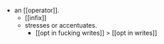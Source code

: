 - an [[operator]].
  - [[infix]]
  - stresses or accentuates.
    - [[opt in fucking writes]] > [[opt in writes]] 
